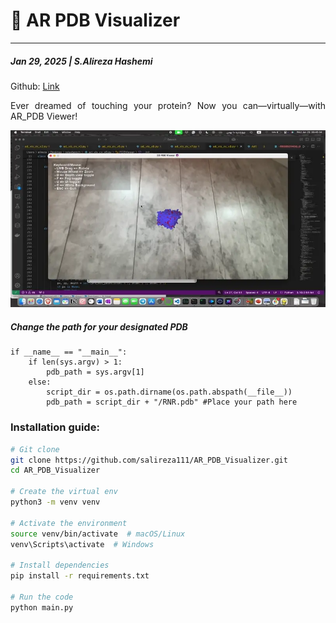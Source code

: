 # 🔮 AR PDB Visualizer
---
##### Jan 29, 2025 | S.Alireza Hashemi

Github:
[Link](https://github.com/salireza111/AR_PDB_Visualizer)



<div style="text-align: justify"> 
Ever dreamed of touching your protein? Now you can—virtually—with AR_PDB Viewer!
</div>


![scene](./demo.webp)


##### Change the path for your designated PDB

```
if __name__ == "__main__":
    if len(sys.argv) > 1:
        pdb_path = sys.argv[1]
    else:
        script_dir = os.path.dirname(os.path.abspath(__file__))
        pdb_path = script_dir + "/RNR.pdb" #Place your path here

```

 
### Installation guide:

```bash
# Git clone
git clone https://github.com/salireza111/AR_PDB_Visualizer.git
cd AR_PDB_Visualizer

# Create the virtual env 
python3 -m venv venv

# Activate the environment
source venv/bin/activate  # macOS/Linux
venv\Scripts\activate  # Windows

# Install dependencies
pip install -r requirements.txt

# Run the code
python main.py
```
